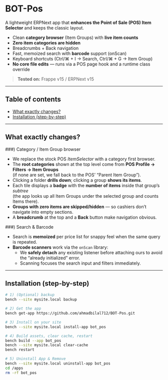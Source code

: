 # BOT-Pos

A lightweight ERPNext app that **enhances the Point of Sale (POS) Item Selector** and keeps the classic layout.

- Clean **category browser** (Item Groups) with **live item counts**
- **Zero item categories are hidden**
- Breadcrumbs + Back navigation
- Fast, memoized search with **barcode** support (onScan)
- Keyboard shortcuts (Ctrl/⌘ + I → Search, Ctrl/⌘ + G → Item Group)
- **No core file edits** — runs via a POS page hook and a runtime class override

> **Tested on:** Frappe v15 / ERPNext v15

---

## Table of contents

- [What exactly changes?](#what-exactly-changes)
- [Installation (step-by-step)](#installation-step-by-step)

---

## What exactly changes?

###) Category / Item Group browser
- We replace the stock POS *ItemSelector* with a category first browser.
- The **root categories** shown at the top level come from **POS Profile → Filters → Item Groups**  
  (if none are set, we fall back to the POS’ “Parent Item Group”).
- Clicking a folder **drills down**; clicking a group **shows its items**.
- Each tile displays a **badge** with the **number of items** inside that group’s *subtree*  
  (the app looks up all Item Groups under the selected group and counts Items there).
- **Groups with zero items are skipped/hidden** — so cashiers don’t navigate into empty sections.
- A **breadcrumb** at the top and a **Back** button make navigation obvious.

###) Search & Barcode
- Search is **memoized** per price list for snappy feel when the same query is repeated.
- **Barcode scanners** work via the `onScan` library:
  - We **safely detach** any existing listener before attaching ours to avoid the “already initialized” error.
  - Scanning focuses the search input and filters immediately.

---

## Installation (step-by-step)

```bash
# 1) (Optional) backup
bench --site mysite.local backup

# 2) Get the app
bench get-app https://github.com/ahmadbilal712/BOT-Pos.git

# 3) Install on your site
bench --site mysite.local install-app bot_pos

# 4) Build assets, clear cache, restart
bench build --app bot_pos
bench --site mysite.local clear-cache
bench restart

# 5) Uninstall App & Remove
bench --site mysite.local uninstall-app bot_pos
cd /apps
rm -rf bot_pos
